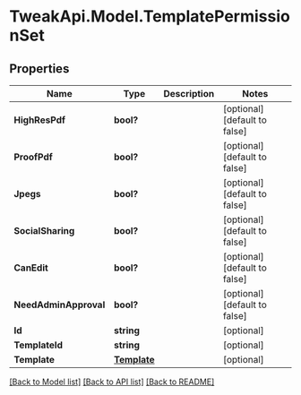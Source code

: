# TweakApi.Model.TemplatePermissionSet
## Properties

Name | Type | Description | Notes
------------ | ------------- | ------------- | -------------
**HighResPdf** | **bool?** |  | [optional] [default to false]
**ProofPdf** | **bool?** |  | [optional] [default to false]
**Jpegs** | **bool?** |  | [optional] [default to false]
**SocialSharing** | **bool?** |  | [optional] [default to false]
**CanEdit** | **bool?** |  | [optional] [default to false]
**NeedAdminApproval** | **bool?** |  | [optional] [default to false]
**Id** | **string** |  | [optional] 
**TemplateId** | **string** |  | [optional] 
**Template** | [**Template**](Template.md) |  | [optional] 

[[Back to Model list]](../README.md#documentation-for-models) [[Back to API list]](../README.md#documentation-for-api-endpoints) [[Back to README]](../README.md)


